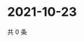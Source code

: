 # 2021-10-23

共 0 条

<!-- BEGIN WEIBO -->
<!-- 最后更新时间 Sat Oct 23 2021 06:11:12 GMT+0800 (China Standard Time) -->

<!-- END WEIBO -->
